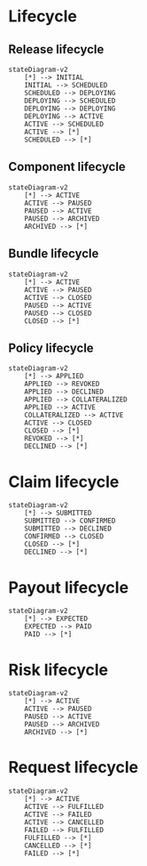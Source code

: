 # Lifecycle

## Release lifecycle

```mermaid
stateDiagram-v2
    [*] --> INITIAL
    INITIAL --> SCHEDULED
    SCHEDULED --> DEPLOYING 
    DEPLOYING --> SCHEDULED
    DEPLOYING --> DEPLOYING
    DEPLOYING --> ACTIVE
    ACTIVE --> SCHEDULED
    ACTIVE --> [*]
    SCHEDULED --> [*]
```

## Component lifecycle

```mermaid
stateDiagram-v2
    [*] --> ACTIVE
    ACTIVE --> PAUSED
    PAUSED --> ACTIVE 
    PAUSED --> ARCHIVED
    ARCHIVED --> [*]
```

## Bundle lifecycle

```mermaid
stateDiagram-v2
    [*] --> ACTIVE
    ACTIVE --> PAUSED
    ACTIVE --> CLOSED 
    PAUSED --> ACTIVE
    PAUSED --> CLOSED
    CLOSED --> [*]
```

## Policy lifecycle

```mermaid
stateDiagram-v2
    [*] --> APPLIED
    APPLIED --> REVOKED
    APPLIED --> DECLINED 
    APPLIED --> COLLATERALIZED
    APPLIED --> ACTIVE
    COLLATERALIZED --> ACTIVE
    ACTIVE --> CLOSED
    CLOSED --> [*]
    REVOKED --> [*]
    DECLINED --> [*]
```

# Claim lifecycle

```mermaid
stateDiagram-v2
    [*] --> SUBMITTED
    SUBMITTED --> CONFIRMED
    SUBMITTED --> DECLINED
    CONFIRMED --> CLOSED
    CLOSED --> [*]
    DECLINED --> [*]
```

# Payout lifecycle

```mermaid
stateDiagram-v2
    [*] --> EXPECTED
    EXPECTED --> PAID
    PAID --> [*]
```

# Risk lifecycle

```mermaid
stateDiagram-v2
    [*] --> ACTIVE
    ACTIVE --> PAUSED
    PAUSED --> ACTIVE
    PAUSED --> ARCHIVED
    ARCHIVED --> [*]
```

# Request lifecycle

```mermaid
stateDiagram-v2
    [*] --> ACTIVE
    ACTIVE --> FULFILLED
    ACTIVE --> FAILED
    ACTIVE --> CANCELLED
    FAILED --> FULFILLED
    FULFILLED --> [*]
    CANCELLED --> [*]
    FAILED --> [*]
```
